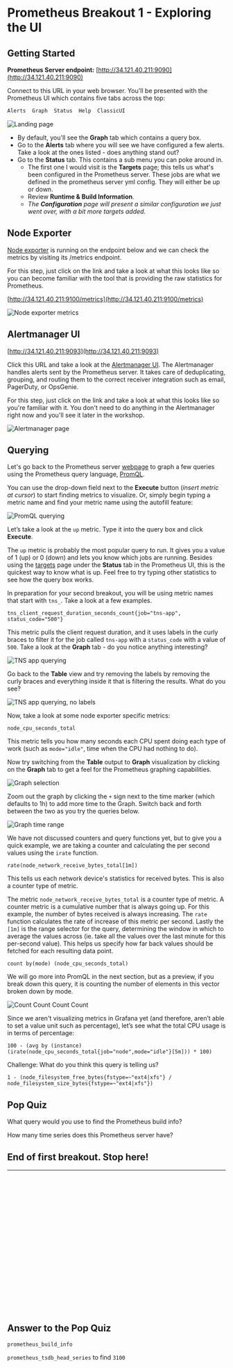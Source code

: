 # Prometheus Breakout 1 - Exploring the UI

## Getting Started
**Prometheus Server endpoint:** [http://34.121.40.211:9090](http://34.121.40.211:9090)

Connect to this URL in your web browser.  You'll be presented with the Prometheus UI which contains five tabs across the top:

```bash
Alerts  Graph  Status  Help  ClassicUI
```

![Landing page](images/image19.png)


* By default, you'll see the **Graph** tab which contains a query box.
* Go to the **Alerts** tab where you will see we have configured a few alerts. Take a look at the ones listed - does anything stand out?
* Go to the **Status** tab. This contains a sub menu you can poke around in.
  * The first one I would visit is the **Targets** page; this tells us what's been configured in the Prometheus server. These jobs are what we defined in the prometheus server yml config. They will either be up or down.
  * Review **Runtime & Build Information**.
  * *The **Configuration** page will present a similar configuration we just went over, with a bit more targets added.*

## Node Exporter
[Node exporter](https://github.com/prometheus/node_exporter) is running on the endpoint below and we can check the metrics by visiting its /metrics endpoint.

For this step, just click on the link and take a look at what this looks like so you can become familiar with the tool that is providing the raw statistics for Prometheus.

[http://34.121.40.211:9100/metrics](http://34.121.40.211:9100/metrics)

![Node exporter metrics](images/image13.png)

## Alertmanager UI
[http://34.121.40.211:9093](http://34.121.40.211:9093)

Click this URL and take a look at the [Alertmanager UI](https://github.com/prometheus/alertmanager). The Alertmanager handles alerts sent by the Prometheus server. It takes care of deduplicating, grouping, and routing them to the correct receiver integration such as email, PagerDuty, or OpsGenie.

For this step, just click on the link and take a look at what this looks like so you're familiar with it. You don't need to do anything in the Alertmanager right now and you'll see it later in the workshop.

![Alertmanager page](images/image3.png)

## Querying
Let's go back to the Prometheus server [webpage](http://34.121.40.211:9090) to graph a few queries using the Prometheus query language, [PromQL](https://prometheus.io/docs/prometheus/latest/querying/basics/).

You can use the drop-down field next to the **Execute** button (*insert metric at cursor*) to start finding metrics to visualize. Or, simply begin typing a metric name and find your metric name using the autofill feature:

![PromQL querying](images/image7.gif)

Let’s take a look at the `up` metric. Type it into the query box and click **Execute**.

The `up` metric is probably the most popular query to run. It gives you a value of 1 (up) or 0 (down) and lets you know which jobs are running. Besides using the [targets](http://34.121.40.211:9090/targets) page under the **Status** tab in the Prometheus UI, this is the quickest way to know what is up. Feel free to try typing other statistics to see how the query box works.

In preparation for your second breakout, you will be using metric names that start with `tns_`. Take a look at a few examples.

```
tns_client_request_duration_seconds_count{job="tns-app", status_code="500"}
```

This metric pulls the client request duration, and it uses labels in the curly braces to filter it for the job called `tns-app` with a `status_code` with a value of `500`. Take a look at the **Graph** tab - do you notice anything interesting?

![TNS app querying](images/image22.png)

Go back to the **Table** view and try removing the labels by removing the curly braces and everything inside it that is filtering the results. What do you see?

![TNS app querying, no labels](images/image26.png)

Now, take a look at some node exporter specific metrics:

```
node_cpu_seconds_total
```

This metric tells you how many seconds each CPU spent doing each type of work (such as `mode="idle"`, time when the CPU had nothing to do).

Now try switching from the **Table** output to **Graph** visualization by clicking on the **Graph** tab to get a feel for the Prometheus graphing capabilities.

![Graph selection](images/image23.png)

Zoom out the graph by clicking the `+` sign next to the time marker (which defaults to 1h) to add more time to the Graph. Switch back and forth between the two as you try the queries below.

![Graph time range](images/image25.png)

We have not discussed counters and query functions yet, but to give you a quick example, we are taking a counter and calculating the per second values using the `irate` function.

```
rate(node_network_receive_bytes_total[1m])
```

This tells us each network device's statistics for received bytes. This is also a counter type of metric.

The metric `node_network_receive_bytes_total` is a counter type of metric. A counter metric is a cumulative number that is always going up. For this example, the number of bytes received is always increasing. The `rate` function calculates the rate of increase of this metric per second. Lastly the `[1m]` is the range selector for the query, determining the window in which to average the values across (ie. take all the values over the last minute for this per-second value). This helps us specify how far back values should be fetched for each resulting data point.

```
count by(mode) (node_cpu_seconds_total)
```

We will go more into PromQL in the next section, but as a preview, if you break down this query, it is counting the number of elements in this vector broken down by mode.


![Count Count](images/image15.png)
Count Count

Since we aren't visualizing metrics in Grafana yet (and therefore, aren’t able to set a value unit such as percentage), let’s see what the total CPU usage is in terms of percentage:

```
100 - (avg by (instance)(irate(node_cpu_seconds_total{job="node",mode="idle"}[5m])) * 100)
```

Challenge: What do you think this query is telling us?

```
1 - (node_filesystem_free_bytes{fstype=~"ext4|xfs"} / node_filesystem_size_bytes{fstype=~"ext4|xfs"})
```

## Pop Quiz
What query would you use to find the Prometheus build info?

How many time series does this Prometheus server have?

## End of first breakout. Stop here!

---
```























```
## Answer to the Pop Quiz
```
prometheus_build_info
```

`prometheus_tsdb_head_series` to find `3100`
